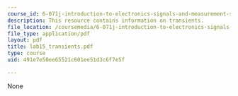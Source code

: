 ```yaml
---
course_id: 6-071j-introduction-to-electronics-signals-and-measurement-spring-2006
description: This resource contains information on transients.
file_location: /coursemedia/6-071j-introduction-to-electronics-signals-and-measurement-spring-2006/491e7e50ee65521c601ee51d3c6f7e5f_lab15_transients.pdf
file_type: application/pdf
layout: pdf
title: lab15_transients.pdf
type: course
uid: 491e7e50ee65521c601ee51d3c6f7e5f

---
```

None